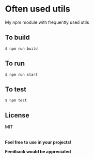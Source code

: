 # Often used utils
My npm module with frequently used utils

## To build
```$ npm run build```

## To run
```$ npm run start```

## To test
```$ npm test```

License
----

MIT
\
\
\
**Feel free to use in your projects!**

**Feedback would be appreciated**